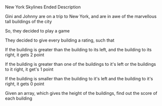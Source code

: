 

New York Skylines Ended
Description

Gini and Johnny are on a trip to New York, and are in awe of the marvellous tall buildings of the city

So, they decided to play a game

They decided to give every building a rating, such that

If the building is greater than the building to its left, and the building to its right, it gets 2 point

If the building is greater than one of the buildings to it's left or the buildings to it right, it get's 1 point

If the building is smaller than the building to it's left and the building to it's right, it gets 0 point

Given an array, which gives the height of the buildings, find out the score of each building